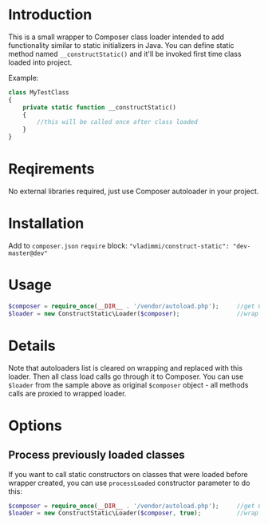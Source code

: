 # Introduction #

This is a small wrapper to Composer class loader intended to add functionality similar to static initializers in Java.
You can define static method named `__constructStatic()` and it'll be invoked first time class loaded into project.

Example:

```php
class MyTestClass
{
    private static function __constructStatic()
    {
        //this will be called once after class loaded
    }
}
```

# Reqirements #

No external libraries required, just use Composer autoloader in your project.

# Installation #

Add to `composer.json` `require` block: `"vladimmi/construct-static": "dev-master@dev"`

# Usage #

```php
$composer = require_once(__DIR__ . '/vendor/autoload.php');     //get Composer loader
$loader = new ConstructStatic\Loader($composer);                //wrap it   
```

# Details #

Note that autoloaders list is cleared on wrapping and replaced with this loader. Then all class load calls go
through it to Composer. You can use `$loader` from the sample above as original `$composer` object - all methods calls
are proxied to wrapped loader.

# Options #

## Process previously loaded classes ##

If you want to call static constructors on classes that were loaded before wrapper created, you can use `processLoaded`
constructor parameter to do this:

```php
$composer = require_once(__DIR__ . '/vendor/autoload.php');     //get Composer loader
$loader = new ConstructStatic\Loader($composer, true);          //wrap it and process already loaded classes   
```